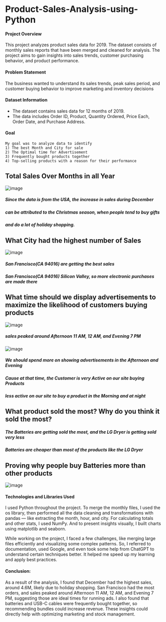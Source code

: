 # Product-Sales-Analysis-using-Python

#### Project Overview
  This project analyzes product sales data for 2019. The dataset consists of monthly sales reports that have been merged and cleaned for analysis. The project aims to gain insights into sales trends, customer purchasing behavior, and product performance.

#### Problem Statement 
The business wanted to understand its sales trends, peak sales period, and customer buying behavior to improve marketing and inventory decisions

#### Dataset Information
- The dataset contains sales data for 12 months of 2019.
- The data includes Order ID, Product, Quantity Ordered, Price Each, Order Date, and Purchase Address.

#### Goal 
    My goal was to analyze data to identify
    1) The best Month and City for sale
    2) The Optimal time for Advertisement
    3) Frequently bought products together
    4) Top-selling products with a reason for their performance


## Total Sales Over Months in all Year
![image](https://github.com/user-attachments/assets/18312fe7-4893-4423-a858-d6cea8d9e8c5)
##### Since the data is from the USA, the increase in sales during December
##### can be attributed to the Christmas season, when people tend to buy gifts
##### and do a lot of holiday shopping.

## What City had the highest number of Sales
![image](https://github.com/user-attachments/assets/b0928659-316b-4403-8815-df98f49e7e05)
##### San Francisco(CA 94016) are getting the best sales
##### San Francisco(CA 94016) Silicon Valley, so more electronic purchases are made there

##  What time should we display advertisements to maximize the likelihood of customers buying products
![image](https://github.com/user-attachments/assets/7ad7e765-40da-48ce-86f0-88963f337a0e)
##### sales peaked around Afternoon 11 AM, 12 AM, and Evening 7 PM

![image](https://github.com/user-attachments/assets/6b7d52b2-382f-4e30-9b37-b8b67c129897)
##### We should spend more on showing advertisements in the Afternoon and Evening
##### Cause at that time, the Customer is very Active on our site buying Products
##### less active on our site to buy a product in the Morning and at night

## What product sold the most? Why do you think it sold the most?
##### The Batteries are getting sold the most, and the LG Dryer is getting sold very less
##### Batteries are cheaper than most of the products like the LG Dryer

## Proving why people buy Batteries more than other products
![image](https://github.com/user-attachments/assets/565ec9a5-658a-455d-a38a-28445b8d0547)





#### Technologies and Libraries Used
I used Python throughout the project. To merge the monthly files, I used the os library, then performed all the data cleaning and transformations with pandas — like extracting the month, hour, and city. For calculating totals and other stats, I used NumPy. And to present insights visually, I built charts using matplotlib and seaborn.
  
While working on the project, I faced a few challenges, like merging large files efficiently and visualizing some complex patterns. So, I referred to documentation, used Google, and even took some help from ChatGPT to understand certain techniques better. It helped me speed up my learning and apply best practices.


#### Conclusion:
As a result of the analysis, I found that December had the highest sales, around 4.6M, likely due to holiday shopping. San Francisco had the most orders, and sales peaked around Afternoon 11 AM, 12 AM, and Evening 7 PM, suggesting those are ideal times for running ads. I also found that batteries and USB-C cables were frequently bought together, so recommending bundles could increase revenue. These insights could directly help with optimizing marketing and stock management.
